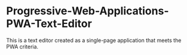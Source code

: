 # Progressive-Web-Applications-PWA-Text-Editor
This is a text editor created as a single-page application that meets the PWA criteria.
